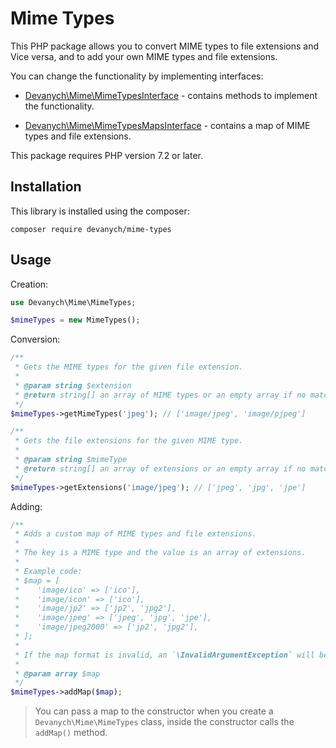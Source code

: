 # Mime Types

This PHP package allows you to convert MIME types to file extensions and Vice versa, and to add your own MIME types and file extensions.

You can change the functionality by implementing interfaces:

* [Devanych\Mime\MimeTypesInterface](https://github.com/devanych/mime-types/blob/master/src/MimeTypesInterface.php) - contains methods to implement the functionality.

* [Devanych\Mime\MimeTypesMapsInterface](https://github.com/devanych/mime-types/blob/master/src/MimeTypesMapsInterface.php) - contains a map of MIME types and file extensions.

This package requires PHP version 7.2 or later.

## Installation

This library is installed using the composer:

```
composer require devanych/mime-types
```

## Usage

Creation:

```php
use Devanych\Mime\MimeTypes;

$mimeTypes = new MimeTypes();
```

Conversion:

```php
/**
 * Gets the MIME types for the given file extension.
 *
 * @param string $extension
 * @return string[] an array of MIME types or an empty array if no match is found
 */
$mimeTypes->getMimeTypes('jpeg'); // ['image/jpeg', 'image/pjpeg']

/**
 * Gets the file extensions for the given MIME type.
 *
 * @param string $mimeType
 * @return string[] an array of extensions or an empty array if no match is found
 */
$mimeTypes->getExtensions('image/jpeg'); // ['jpeg', 'jpg', 'jpe']
```

Adding:

```php
/**
 * Adds a custom map of MIME types and file extensions.
 *
 * The key is a MIME type and the value is an array of extensions.
 *
 * Example code:
 * $map = [
 *    'image/ico' => ['ico'],
 *    'image/icon' => ['ico'],
 *    'image/jp2' => ['jp2', 'jpg2'],
 *    'image/jpeg' => ['jpeg', 'jpg', 'jpe'],
 *    'image/jpeg2000' => ['jp2', 'jpg2'],
 * ];
 *
 * If the map format is invalid, an `\InvalidArgumentException` will be thrown when the map is added.
 *
 * @param array $map
 */
$mimeTypes->addMap($map);
```

> You can pass a map to the constructor when you create a `Devanych\Mime\MimeTypes` class, inside the constructor calls the `addMap()` method.